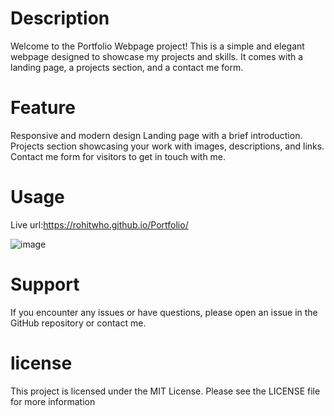 #  Description
Welcome to the Portfolio Webpage project! This is a simple and elegant webpage designed to showcase my projects and skills. It comes with a landing page, a projects section, and a contact me form.
# Feature
Responsive and modern design
Landing page with a brief introduction.
Projects section showcasing your work with images, descriptions, and links.
Contact me form for visitors to get in touch with me.

# Usage
Live url:https://rohitwho.github.io/Portfolio/

![image](https://user-images.githubusercontent.com/123782523/225759165-50a2f1f6-77e1-422a-b74b-679087d51e04.png)
# Support
If you encounter any issues or have questions, please open an issue in the GitHub repository or contact me.
# license
This project is licensed under the MIT License. Please see the LICENSE file for more information
